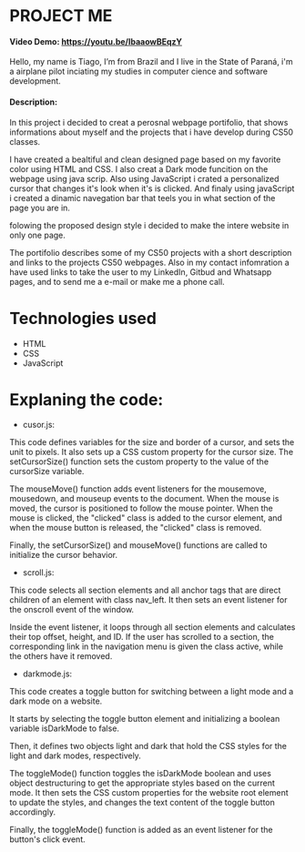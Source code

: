 # PROJECT ME
#### Video Demo: https://youtu.be/IbaaowBEqzY<URL HERE>
  
Hello, my name is Tiago, I’m from Brazil and I live in the State of Paraná, i'm a airplane pilot inciating my studies in computer cience and software development. 
  
  #### Description:
  
   In this project i decided to creat a perosnal webpage portifolio, that shows informations about myself and the projects that i have develop during CS50 classes. 
  
  I have created a bealtiful and clean designed page based on my favorite color using HTML and CSS. I also creat a Dark mode funcition on the webpage using java scrip.
  Also using JavaScript i crated a personalized cursor that changes it's look when it's is clicked. 
  And finaly using javaScript i created a dinamic navegation bar that teels you in what section of the page you are in.

  folowing the proposed design style i decided to make the intere website in only one page. 

  The portifolio describes some of my CS50 projects with a short description and links to the projects CS50 webpages. Also in my contact infomration a have used links to take the user to my LinkedIn, Gitbud and Whatsapp pages, and to send me a e-mail or make me a phone call.

  
 # Technologies used
  - HTML
  - CSS
  - JavaScript
  
  # Explaning the code:
  
  - cusor.js:
  
  This code defines variables for the size and border of a cursor, and sets the unit to pixels. It also sets up a CSS custom property for the cursor size.
  The setCursorSize() function sets the custom property to the value of the cursorSize variable.
  
  The mouseMove() function adds event listeners for the mousemove, mousedown, and mouseup events to the document. When the mouse is moved, the cursor is positioned to   follow the mouse pointer. When the mouse is clicked, the "clicked" class is added to the cursor element, and when the mouse button is released, the "clicked" class    is removed.

  Finally, the setCursorSize() and mouseMove() functions are called to initialize the cursor behavior.
  
  
  - scroll.js:
  
  This code selects all section elements and all anchor tags that are direct children of an element with class nav_left. It then sets an event listener for the onscroll event of the window.

Inside the event listener, it loops through all section elements and calculates their top offset, height, and ID. If the user has scrolled to a section, the corresponding link in the navigation menu is given the class active, while the others have it removed.

  
  - darkmode.js:
  
  This code creates a toggle button for switching between a light mode and a dark mode on a website.

It starts by selecting the toggle button element and initializing a boolean variable isDarkMode to false.

Then, it defines two objects light and dark that hold the CSS styles for the light and dark modes, respectively.

The toggleMode() function toggles the isDarkMode boolean and uses object destructuring to get the appropriate styles based on the current mode. It then sets the CSS custom properties for the website root element to update the styles, and changes the text content of the toggle button accordingly.

Finally, the toggleMode() function is added as an event listener for the button's click event.

    